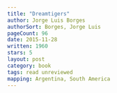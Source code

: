 ```yaml
---
title: "Dreamtigers"
author: Jorge Luis Borges
authorSort: Borges, Jorge Luis
pageCount: 96
date: 2015-11-28
written: 1960
stars: 5
layout: post
category: book
tags: read unreviewed
mapping: Argentina, South America
---
```

